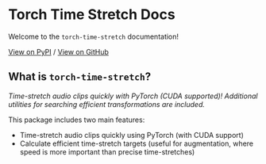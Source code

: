 # Torch Time Stretch Docs

Welcome to the `torch-time-stretch` documentation!

[View on PyPI](https://pypi.org/project/torch-time-stretch/) / [View on GitHub](https://github.com/KentoNishi/torch-time-stretch)

## What is `torch-time-stretch`?

*Time-stretch audio clips quickly with PyTorch (CUDA supported)! Additional utilities for searching efficient transformations are included.*

This package includes two main features:

* Time-stretch audio clips quickly using PyTorch (with CUDA support)
* Calculate efficient time-stretch targets (useful for augmentation, where speed is more important than precise time-stretches)
